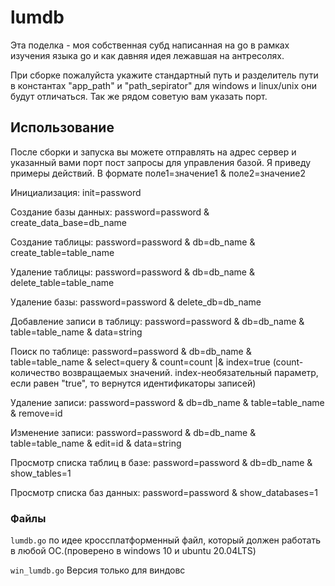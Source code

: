 # lumdb
Эта поделка - моя собственная субд написанная на go в рамках изучения языка go и как давняя идея лежавшая на антресолях.

При сборке пожалуйста укажите стандартный путь и разделитель пути в константах "app_path" и "path_sepirator" для windows и linux/unix они будут отличаться. Так же рядом советую вам указать порт.

## Использование
После сборки и запуска вы можете отправлять на адрес сервер и указанный вами порт пост запросы для управления базой. Я приведу примеры действий. В формате поле1=значение1 & поле2=значение2

Инициализация: init=password

Создание базы данных: password=password & create_data_base=db_name

Создание таблицы: password=password & db=db_name & create_table=table_name

Удаление таблицы: password=password & db=db_name & delete_table=table_name

Удаление базы: password=password & delete_db=db_name

Добавление записи в таблицу: password=password & db=db_name & table=table_name & data=string

Поиск по таблице: password=password & db=db_name & table=table_name & select=query & count=count |& index=true (count-количество возвращаемых значений. index-необязательный параметр, если равен "true", то вернутся идентификаторы записей)

Удаление записи: password=password & db=db_name & table=table_name & remove=id

Изменение записи: password=password & db=db_name & table=table_name & edit=id & data=string

Просмотр списка таблиц в базе: password=password & db=db_name & show_tables=1

Просмотр списка баз данных: password=password & show_databases=1


### Файлы
`lumdb.go` по идее кроссплатформенный файл, который должен работать в любой ОС.(проверено в windows 10 и ubuntu 20.04LTS)

`win_lumdb.go` Версия только для виндовс
